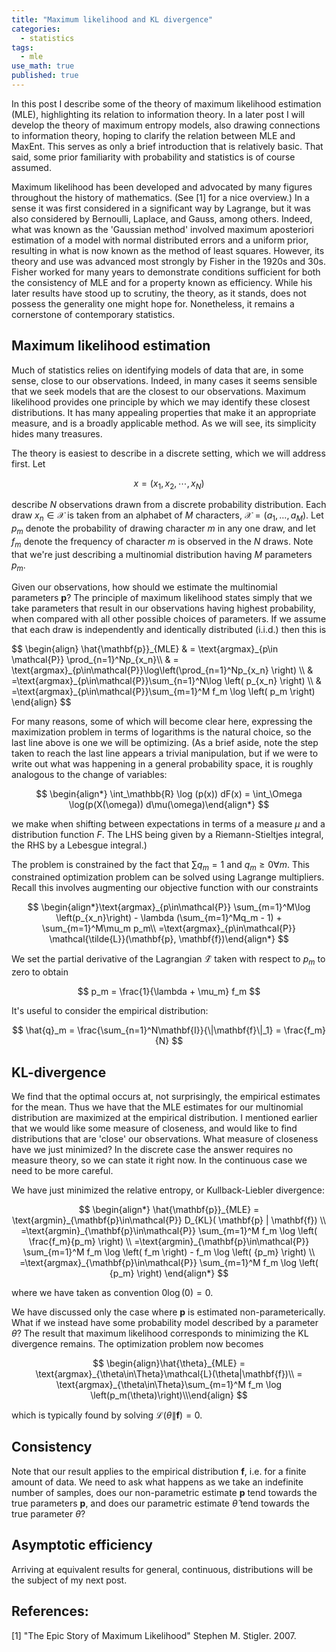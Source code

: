 ```yaml
---
title: "Maximum likelihood and KL divergence"
categories:
  - statistics
tags:
  - mle
use_math: true
published: true
---
```


In this post I describe some of the theory of maximum likelihood estimation (MLE), highlighting its relation to information theory. In a later post I will develop the theory of maximum entropy models, also drawing connections to information theory, hoping to clarify the relation between MLE and MaxEnt. This serves as only a brief introduction that is relatively basic. That said, some prior familiarity with probability and statistics is of course assumed.

Maximum likelihood has been developed and advocated by many figures throughout the history of mathematics. (See [1] for a nice overview.) In a sense it was first considered in a significant way by Lagrange, but it was also considered by Bernoulli, Laplace, and Gauss, among others. Indeed, what was known as the 'Gaussian method' involved maximum aposteriori estimation of a model with normal distributed errors and a uniform prior, resulting in what is now known as the method of least squares. However, its theory and use was advanced most strongly by Fisher in the 1920s and 30s. Fisher worked for many years to demonstrate conditions sufficient for both the consistency of MLE and for a property known as efficiency. While his later results have stood up to scrutiny, the theory, as it stands, does not possess the generality one might hope for. Nonetheless, it remains a cornerstone of contemporary statistics.

## Maximum likelihood estimation

Much of statistics relies on identifying models of data that are, in some sense, close to our observations. Indeed, in many cases it seems sensible that we seek models that are the closest to our observations. Maximum likelihood provides one principle by which we may identify these  closest distributions. It has many appealing properties that make it an appropriate measure, and is a broadly applicable method. As we will see, its simplicity hides many treasures.

The theory is easiest to describe in a discrete setting, which we will address first. Let

$$
  {x} = (x_1, x_2, \cdots, x_N)
$$

describe $N$ observations drawn from a discrete probability distribution. Each draw $x_n\in\mathcal{X}$ is taken from an alphabet of $M$ characters, $\mathcal{X}=(a_1, \dots, a_M)$. Let $p_m$ denote the probability of drawing character $m$ in any one draw, and let $f_m$ denote the frequency of character $m$ is observed in the $N$ draws. Note that we're just describing a multinomial distribution having $M$ parameters $p_m$.

Given our observations, how should we estimate the multinomial parameters $\mathbf{p}$? The principle of maximum likelihood states simply that we take parameters that result in our observations having highest probability, when compared with all other possible choices of parameters. If we assume that each draw is independently and identically distributed (i.i.d.) then this is

<div>
$$
\begin{align}
\hat{\mathbf{p}}_{MLE} &amp; = \text{argmax}_{p\in \mathcal{P}} \prod_{n=1}^Np_{x_n}\\
&amp; = \text{argmax}_{p\in\mathcal{P}}\log\left(\prod_{n=1}^Np_{x_n} \right) \\
&amp; =\text{argmax}_{p\in\mathcal{P}}\sum_{n=1}^N\log \left( p_{x_n} \right) \\
&amp; =\text{argmax}_{p\in\mathcal{P}}\sum_{m=1}^M f_m \log \left( p_m \right) 
\end{align}
$$
</div>

For many reasons, some of which will become clear here, expressing the maximization problem in terms of logarithms is the natural choice, so the last line above is one we will be optimizing. (As a brief aside, note the step taken to reach the last line appears a trivial manipulation, but if we were to write out what was happening in a general probability space, it is roughly analogous to the change of variables:

$$
\begin{align*}
\int_\mathbb{R} \log (p(x)) dF(x) = \int_\Omega \log(p(X(\omega)) d\mu(\omega)\end{align*}
$$

we make when shifting between expectations in terms of a measure $\mu$ and a distribution function $F$. The LHS being given by a Riemann-Stieltjes integral, the RHS by a Lebesgue integral.)

The problem is constrained by the fact that $\sum q_m = 1$ and $q_m\ge 0 \forall m$. This constrained optimization problem  can be solved using Lagrange multipliers. Recall this involves augmenting our objective function with our constraints

$$
\begin{align*}\text{argmax}_{p\in\mathcal{P}} \sum_{m=1}^M\log \left(p_{x_n}\right) - \lambda (\sum_{m=1}^Mq_m - 1) + \sum_{m=1}^M\mu_m p_m\\
=\text{argmax}_{p\in\mathcal{P}} \mathcal{\tilde{L}}(\mathbf{p}, \mathbf{f})\end{align*}
$$

We set the partial derivative of the Lagrangian $\mathcal{\tilde{L}}$ taken with respect to $p_m$ to zero to obtain

$$
p_m = \frac{1}{\lambda + \mu_m} f_m
$$

It's useful to consider the empirical distribution:

$$
\hat{q}_m = \frac{\sum_{n=1}^N\mathbf{I}}{\|\mathbf{f}\|_1} = \frac{f_m}{N}
$$

## KL-divergence

We find that the optimal occurs at, not surprisingly, the empirical estimates for the mean. Thus we have that the MLE estimates for our multinomial distribution are maximized at the empirical distribution. I mentioned earlier that we would like some measure of closeness, and would like to find distributions that are 'close' our observations. What measure of closeness have we just minimized? In the discrete case the answer requires no measure theory, so we can state it right now. In the continuous case we need to be more careful.

We have just minimized the relative entropy, or Kullback-Liebler divergence:

$$
\begin{align*}
\hat{\mathbf{p}}_{MLE} = \text{argmin}_{\mathbf{p}\in\mathcal{P}} D_{KL}( \mathbf{p} | \mathbf{f}) \\
=\text{argmin}_{\mathbf{p}\in\mathcal{P}} \sum_{m=1}^M f_m \log \left( \frac{f_m}{p_m} \right) \\
=\text{argmin}_{\mathbf{p}\in\mathcal{P}} \sum_{m=1}^M f_m \log \left( f_m \right) - f_m \log \left( {p_m} \right) \\
=\text{argmax}_{\mathbf{p}\in\mathcal{P}} \sum_{m=1}^M f_m \log \left( {p_m} \right)
\end{align*}
$$

where we have taken as convention $0\log(0) = 0$.

We have discussed only the case where $\mathbf{p}$ is estimated non-parameterically. What if we instead have some probability model described by a parameter $\theta$? The result that maximum likelihood corresponds to minimizing the KL divergence remains. The optimization problem now becomes

$$
\begin{align}\hat{\theta}_{MLE} = \text{argmax}_{\theta\in\Theta}\mathcal{L}(\theta|\mathbf{f})\\
= \text{argmax}_{\theta\in\Theta}\sum_{m=1}^M f_m \log \left(p_m(\theta)\right)\\\end{align}
$$

which is typically found by solving $\mathcal{L}(\theta\|\mathbf{f}) = 0$.

## Consistency

Note that our result applies to the empirical distribution $\mathbf{f}$, i.e. for a finite amount of data. We need to ask what happens as we take an indefinite number of samples, does our non-parametric estimate $\mathbf{p}$ tend towards the true parameters $\mathbf{p}$, and does our parametric estimate $\hat{\theta}$ tend towards the true parameter $\theta$?

## Asymptotic efficiency

Arriving at equivalent results for general, continuous, distributions will be the subject of my next post.

## References:

[1] "The Epic Story of Maximum Likelihood" Stephen M. Stigler. 2007.
